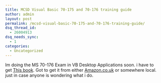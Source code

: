 ```yaml
---
title: MCSD Visual Basic 70-175 and 70-176 training guide
author: admin
layout: post
permalink: /mcsd-visual-basic-70-175-and-70-176-training-guide/
dsq_thread_id:
  - 26004913
dsq_needs_sync:
  - 1
categories:
  - Uncategorized
---
```

Im doing the MS 70-176 Exam in VB Desktop Applications soon. i have to get [This book][1]. Got to get it from either [Amazon.co.uk][2] or somewhere local. just in case anyone is wondering what i do.

 [1]: http://www.amazon.com/exec/obidos/ASIN/0735700028/lotassmartmann03
 [2]: http://www.amazon.co.uk